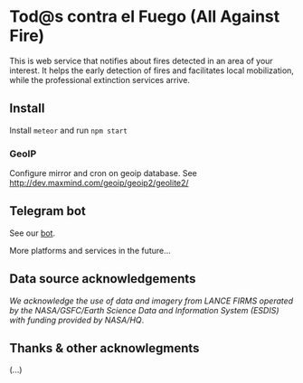 # Tod@s contra el Fuego (All Against Fire)

This is web service that notifies about fires detected in an area of your interest. It helps the early detection of fires and facilitates local mobilization, while the professional extinction services arrive.

## Install

Install `meteor` and run `npm start`

### GeoIP

Configure mirror and cron on geoip database. See http://dev.maxmind.com/geoip/geoip2/geolite2/


## Telegram bot

See our [bot](https://github.com/comunes/todos-contra-el-fuego/tree/master/telegram-bot).

More platforms and services in the future...

## Data source acknowledgements

*We acknowledge the use of data and imagery from LANCE FIRMS operated by the NASA/GSFC/Earth Science Data and Information System (ESDIS) with funding provided by NASA/HQ*.

## Thanks & other acknowlegments

(...)
